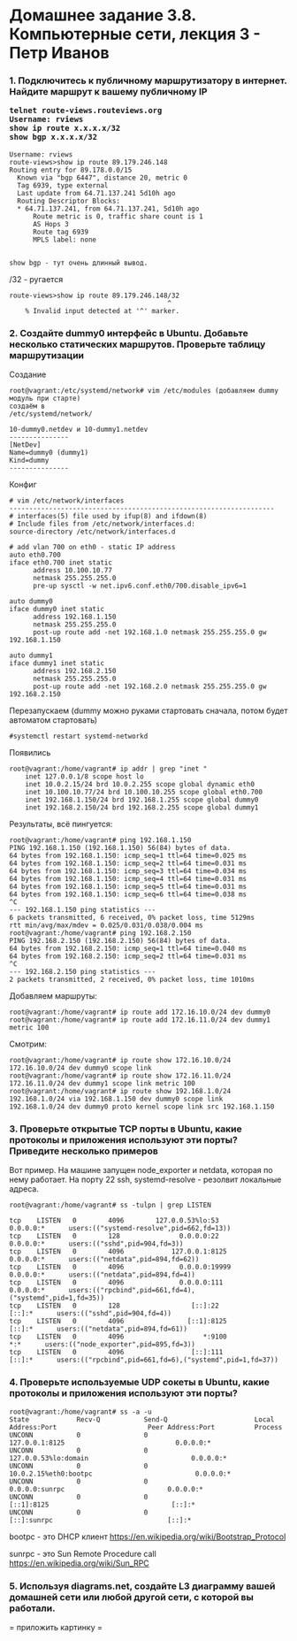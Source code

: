 <h1>Домашнее задание 3.8. Компьютерные сети, лекция 3 - Петр Иванов</h1>

<h3>1. Подключитесь к публичному маршрутизатору в интернет. Найдите маршрут к вашему публичному IP

	telnet route-views.routeviews.org
	Username: rviews
	show ip route x.x.x.x/32
	show bgp x.x.x.x/32
	
</h3>

	Username: rviews
	route-views>show ip route 89.179.246.148
	Routing entry for 89.178.0.0/15
	  Known via "bgp 6447", distance 20, metric 0
	  Tag 6939, type external
	  Last update from 64.71.137.241 5d10h ago
	  Routing Descriptor Blocks:
	  * 64.71.137.241, from 64.71.137.241, 5d10h ago
		  Route metric is 0, traffic share count is 1
		  AS Hops 3
		  Route tag 6939
		  MPLS label: none


	show bgp - тут очень длинный вывод. 

/32 - ругается 

	route-views>show ip route 89.179.246.148/32
											^
		% Invalid input detected at '^' marker.

<h3>2. Создайте dummy0 интерфейс в Ubuntu. Добавьте несколько статических маршрутов. Проверьте таблицу маршрутизации</h3>

Создание

	root@vagrant:/etc/systemd/network# vim /etc/modules (добавляем dummy модуль при старте)
	создаём в 
	/etc/systemd/network/

	10-dummy0.netdev и 10-dummy1.netdev
	---------------
	[NetDev]
	Name=dummy0 (dummy1)
	Kind=dummy
	---------------
	
Конфиг

	# vim /etc/network/interfaces
	-------------------------------------------------------------------
	# interfaces(5) file used by ifup(8) and ifdown(8)
	# Include files from /etc/network/interfaces.d:
	source-directory /etc/network/interfaces.d

	# add vlan 700 on eth0 - static IP address
	auto eth0.700
	iface eth0.700 inet static
		  address 10.100.10.77
		  netmask 255.255.255.0
		  pre-up sysctl -w net.ipv6.conf.eth0/700.disable_ipv6=1

	auto dummy0
	iface dummy0 inet static
		  address 192.168.1.150
		  netmask 255.255.255.0
		  post-up route add -net 192.168.1.0 netmask 255.255.255.0 gw 192.168.1.150

	auto dummy1
	iface dummy1 inet static
		  address 192.168.2.150
		  netmask 255.255.255.0
		  post-up route add -net 192.168.2.0 netmask 255.255.255.0 gw 192.168.2.150

Перезапускаем (dummy можно руками стартовать сначала, потом будет автоматом стартовать)

	#systemctl restart systemd-networkd

Появились

	root@vagrant:/home/vagrant# ip addr | grep "inet "
		inet 127.0.0.1/8 scope host lo
		inet 10.0.2.15/24 brd 10.0.2.255 scope global dynamic eth0
		inet 10.100.10.77/24 brd 10.100.10.255 scope global eth0.700
		inet 192.168.1.150/24 brd 192.168.1.255 scope global dummy0
		inet 192.168.2.150/24 brd 192.168.2.255 scope global dummy1

Результаты, всё пингуется:

	root@vagrant:/home/vagrant# ping 192.168.1.150
	PING 192.168.1.150 (192.168.1.150) 56(84) bytes of data.
	64 bytes from 192.168.1.150: icmp_seq=1 ttl=64 time=0.025 ms
	64 bytes from 192.168.1.150: icmp_seq=2 ttl=64 time=0.031 ms
	64 bytes from 192.168.1.150: icmp_seq=3 ttl=64 time=0.034 ms
	64 bytes from 192.168.1.150: icmp_seq=4 ttl=64 time=0.031 ms
	64 bytes from 192.168.1.150: icmp_seq=5 ttl=64 time=0.031 ms
	64 bytes from 192.168.1.150: icmp_seq=6 ttl=64 time=0.038 ms
	^C
	--- 192.168.1.150 ping statistics ---
	6 packets transmitted, 6 received, 0% packet loss, time 5129ms
	rtt min/avg/max/mdev = 0.025/0.031/0.038/0.004 ms
	root@vagrant:/home/vagrant# ping 192.168.2.150
	PING 192.168.2.150 (192.168.2.150) 56(84) bytes of data.
	64 bytes from 192.168.2.150: icmp_seq=1 ttl=64 time=0.040 ms
	64 bytes from 192.168.2.150: icmp_seq=2 ttl=64 time=0.031 ms
	^C
	--- 192.168.2.150 ping statistics ---
	2 packets transmitted, 2 received, 0% packet loss, time 1010ms
	
Добавляем маршруты:

	root@vagrant:/home/vagrant# ip route add 172.16.10.0/24 dev dummy0
	root@vagrant:/home/vagrant# ip route add 172.16.11.0/24 dev dummy1 metric 100
	

Смотрим:

	root@vagrant:/home/vagrant# ip route show 172.16.10.0/24
	172.16.10.0/24 dev dummy0 scope link
	root@vagrant:/home/vagrant# ip route show 172.16.11.0/24
	172.16.11.0/24 dev dummy1 scope link metric 100
	root@vagrant:/home/vagrant# ip route show 192.168.1.0/24
	192.168.1.0/24 via 192.168.1.150 dev dummy0 scope link
	192.168.1.0/24 dev dummy0 proto kernel scope link src 192.168.1.150	
	
<h3>3. Проверьте открытые TCP порты в Ubuntu, какие протоколы и приложения используют эти порты? Приведите несколько примеров</h3>

Вот пример. На машине запущен node_exporter и netdata, которая по нему работает. На порту 22 ssh, systemd-resolve - резолвит локальные адреса. 

	root@vagrant:/home/vagrant# ss -tulpn | grep LISTEN

	tcp    LISTEN   0        4096        127.0.0.53%lo:53             0.0.0.0:*      users:(("systemd-resolve",pid=662,fd=13))
	tcp    LISTEN   0        128               0.0.0.0:22             0.0.0.0:*      users:(("sshd",pid=904,fd=3))
	tcp    LISTEN   0        4096            127.0.0.1:8125           0.0.0.0:*      users:(("netdata",pid=894,fd=62))
	tcp    LISTEN   0        4096              0.0.0.0:19999          0.0.0.0:*      users:(("netdata",pid=894,fd=4))
	tcp    LISTEN   0        4096              0.0.0.0:111            0.0.0.0:*      users:(("rpcbind",pid=661,fd=4),("systemd",pid=1,fd=35))
	tcp    LISTEN   0        128                  [::]:22                [::]:*      users:(("sshd",pid=904,fd=4))
	tcp    LISTEN   0        4096                [::1]:8125              [::]:*      users:(("netdata",pid=894,fd=61))
	tcp    LISTEN   0        4096                    *:9100                 *:*      users:(("node_exporter",pid=895,fd=3))
	tcp    LISTEN   0        4096                 [::]:111               [::]:*      users:(("rpcbind",pid=661,fd=6),("systemd",pid=1,fd=37))
	
<h3>4. Проверьте используемые UDP сокеты в Ubuntu, какие протоколы и приложения используют эти порты?</h3>

	root@vagrant:/home/vagrant# ss -a -u
	State            Recv-Q           Send-Q                      Local Address:Port                       Peer Address:Port          Process
	UNCONN           0                0                               127.0.0.1:8125                            0.0.0.0:*
	UNCONN           0                0                           127.0.0.53%lo:domain                          0.0.0.0:*
	UNCONN           0                0                          10.0.2.15%eth0:bootpc                          0.0.0.0:*
	UNCONN           0                0                                 0.0.0.0:sunrpc                          0.0.0.0:*
	UNCONN           0                0                                   [::1]:8125                               [::]:*
	UNCONN           0                0                                    [::]:sunrpc                             [::]:*

bootpc - это DHCP клиент 
https://en.wikipedia.org/wiki/Bootstrap_Protocol 
  
sunrpc - это Sun Remote Procedure call 
https://en.wikipedia.org/wiki/Sun_RPC 
  
  

<h3>5. Используя diagrams.net, создайте L3 диаграмму вашей домашней сети или любой другой сети, с которой вы работали.</h3>


= приложить картинку = 